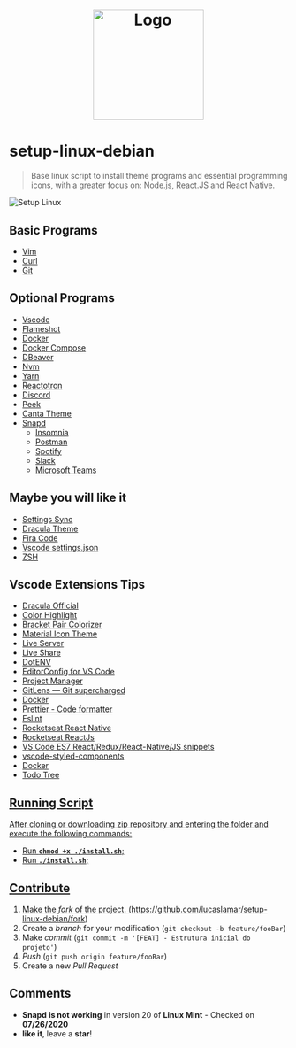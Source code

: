   <!-- Futuras Extensões -->
  <!-- <li><a href=""></li> -->

<h1 align="center">
  <img alt="Logo" title="Logo " src="assets/linux.png" width="200px" />
</h1>

# setup-linux-debian
> Base linux script to install theme programs and essential programming icons, with a greater focus on: Node.js, React.JS and React Native.

![Setup Linux](assets/demo.gif)

 ## Basic Programs <Mandatory>

 <ul>
  <li><a href="https://www.vim.org/download.php">Vim</a></li>
  <li><a href="https://curl.haxx.se/download.html">Curl</a></a></li>
  <li><a href="https://git-scm.com/download/linux"> Git </a></li>
 </ul>

## Optional Programs <You can choose via Whiptail>

<ul>
    <li> <a href="https://code.visualstudio.com/"> Vscode </a></li>
    <li> <a href="https://flameshot.js.org/#/">Flameshot</a></li>
    <li> <a href="https://www.docker.com/get-started"> Docker </a> </li>
    <li> <a href="https://docs.docker.com/compose/"> Docker Compose </a> </li>
    <li> <a href="https://dbeaver.io/">DBeaver</a></li>
    <li> <a href="https://github.com/nvm-sh/nvm"> Nvm </a></li>
    <li> <a href="https://yarnpkg.com/en/docs/getting-started">Yarn</a> </li>
    <li> <a href="https://github.com/infinitered/reactotron">Reactotron</a> </li>
    <li> <a href="https://discordapp.com/">Discord</a> </li>
    <li> <a href="https://github.com/phw/peek">Peek</a> </li>
    <li> <a href="https://github.com/vinceliuice/Canta-theme/">Canta Theme </a> </li>
    <li><a href="https://snapcraft.io/store"> Snapd </a>
      <ul>    
      <li> <a href="https://support.insomnia.rest/article/23-installation#ubuntu">Insomnia</a> </li>    
      <li> <a href="https://postman.com">Postman</a> </li>    
      <li> <a href="https://www.spotify.com/br/download/linux/"> Spotify </a> </li>    
      <li> <a href="https://slack.com/intl/pt-br/downloads/linux"> Slack </a> </li>    
      <li> <a href="https://snapcraft.io/teams"> Microsoft Teams </a> </li>    
    </ul>
</ul>

 ## Maybe you will like it <NOT in the script>
<ul>
  <li><a href="https://code.visualstudio.com/docs/editor/settings-sync">Settings Sync</a></li>
  <li><a href="https://draculatheme.com/">Dracula Theme</a></li>
  <li><a href="https://github.com/tonsky/FiraCode">Fira Code</a></li>
  <li><a href="https://gist.github.com/diego3g/b1b189063d21b96d6144ca896755be64">Vscode settings.json</li>
  <li><a href="https://www.notion.so/Configurando-o-Terminal-c3dcaf4c54a241228288b513c4e936b4">ZSH</a></li>
</ul>



## Vscode Extensions Tips <Settings Sync>
<ul>
  <li><a href="https://marketplace.visualstudio.com/items?itemName=dracula-theme.theme-dracula">Dracula Official</li>
  <li><a href="https://marketplace.visualstudio.com/items?itemName=naumovs.color-highlight">Color Highlight</li>
  <li><a href="https://marketplace.visualstudio.com/items?itemName=CoenraadS.bracket-pair-colorizer">Bracket Pair Colorizer</li>
  <li><a href="https://marketplace.visualstudio.com/items?itemName=PKief.material-icon-theme">Material Icon Theme</li> 
  <li><a href="https://marketplace.visualstudio.com/items?itemName=ritwickdey.LiveServer">Live Server</li>    
  <li><a href="https://marketplace.visualstudio.com/items?itemName=MS-vsliveshare.vsliveshare">Live Share</li>
  <li><a href="https://marketplace.visualstudio.com/items?itemName=mikestead.dotenv">DotENV</li>
  <li><a href="https://marketplace.visualstudio.com/items?itemName=EditorConfig.EditorConfig">EditorConfig for VS Code</li>
  <li><a href="https://marketplace.visualstudio.com/items?itemName=alefragnani.project-manager">Project Manager</li>
  <li><a href="https://marketplace.visualstudio.com/items?itemName=eamodio.gitlens">GitLens — Git supercharged</li>
  <li><a href="">Docker</li>
  <li><a href="https://marketplace.visualstudio.com/items?itemName=esbenp.prettier-vscode">Prettier - Code formatter</li>
  <li><a href="https://marketplace.visualstudio.com/items?itemName=dbaeumer.vscode-eslint">Eslint</li>
  <li><a href="https://marketplace.visualstudio.com/items?itemName=rocketseat.RocketseatReactNative">Rocketseat React Native</li>
  <li><a href="https://marketplace.visualstudio.com/items?itemName=rocketseat.RocketseatReactJS">Rocketseat ReactJs</li>
  <li><a href="https://marketplace.visualstudio.com/items?itemName=dsznajder.es7-react-js-snippets">VS Code ES7 React/Redux/React-Native/JS snippets</li>
  <li><a href="https://marketplace.visualstudio.com/items?itemName=jpoissonnier.vscode-styled-components">vscode-styled-components</li>
  <li><a href="https://marketplace.visualstudio.com/items?itemName=ms-azuretools.vscode-docker">Docker</li>
  <li><a href="https://marketplace.visualstudio.com/items?itemName=Gruntfuggly.todo-tree">Todo Tree</li>
</ul>

## Running Script

After cloning or downloading zip repository and entering the folder and execute the following commands:
- Run **`chmod +x ./install.sh`**;
- Run **`./install.sh`**;

## Contribute

1. Make the _fork_ of the project. (<https://github.com/lucaslamar/setup-linux-debian/fork>)
2. Create a _branch_ for your modification (`git checkout -b feature/fooBar`)
3. Make _commit_ (`git commit -m '[FEAT] - Estrutura inicial do projeto'`)
4. _Push_ (`git push origin feature/fooBar`)
5. Create a new _Pull Request_

## Comments

- **Snapd** **is not working** in version 20 of **Linux Mint** - Checked on **07/26/2020**
- **like it**, leave a **star**!
